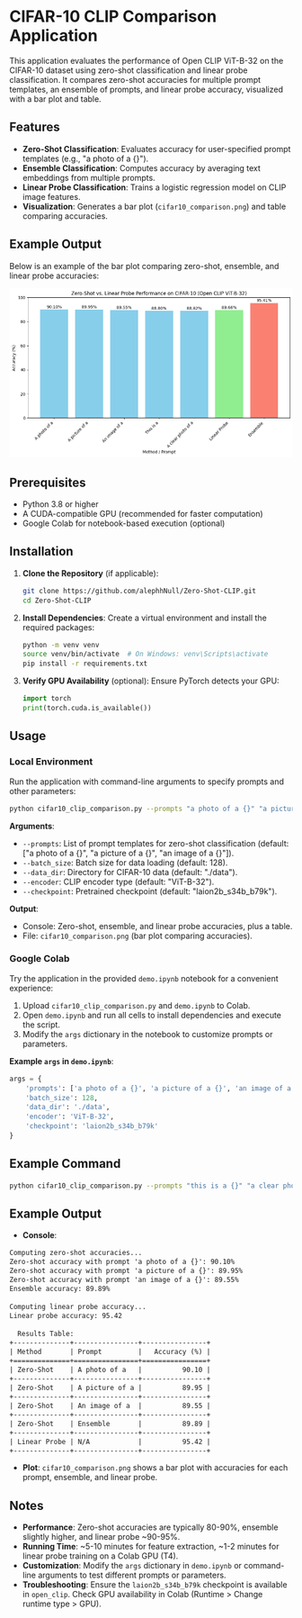 # CIFAR-10 CLIP Comparison Application

This application evaluates the performance of Open CLIP ViT-B-32 on the CIFAR-10 dataset using zero-shot classification and linear probe classification. It compares zero-shot accuracies for multiple prompt templates, an ensemble of prompts, and linear probe accuracy, visualized with a bar plot and table.

## Features
- **Zero-Shot Classification**: Evaluates accuracy for user-specified prompt templates (e.g., "a photo of a {}").
- **Ensemble Classification**: Computes accuracy by averaging text embeddings from multiple prompts.
- **Linear Probe Classification**: Trains a logistic regression model on CLIP image features.
- **Visualization**: Generates a bar plot (`cifar10_comparison.png`) and table comparing accuracies.

## Example Output
Below is an example of the bar plot comparing zero-shot, ensemble, and linear probe accuracies:

![Example Accuracy Comparison](cifar10_comparison.png)

## Prerequisites
- Python 3.8 or higher
- A CUDA-compatible GPU (recommended for faster computation)
- Google Colab for notebook-based execution (optional)

## Installation
1. **Clone the Repository** (if applicable):
   ```bash
   git clone https://github.com/alephhNull/Zero-Shot-CLIP.git
   cd Zero-Shot-CLIP
   ```

2. **Install Dependencies**:
   Create a virtual environment and install the required packages:
   ```bash
   python -m venv venv
   source venv/bin/activate  # On Windows: venv\Scripts\activate
   pip install -r requirements.txt
   ```

3. **Verify GPU Availability** (optional):
   Ensure PyTorch detects your GPU:
   ```python
   import torch
   print(torch.cuda.is_available())
   ```

## Usage
### Local Environment
Run the application with command-line arguments to specify prompts and other parameters:
```bash
python cifar10_clip_comparison.py --prompts "a photo of a {}" "a picture of a {}" "an image of a {}" --batch_size 128 --data_dir ./data --encoder ViT-B-32 --checkpoint laion2b_s34b_b79k
```

**Arguments**:
- `--prompts`: List of prompt templates for zero-shot classification (default: ["a photo of a {}", "a picture of a {}", "an image of a {}"]).
- `--batch_size`: Batch size for data loading (default: 128).
- `--data_dir`: Directory for CIFAR-10 data (default: "./data").
- `--encoder`: CLIP encoder type (default: "ViT-B-32").
- `--checkpoint`: Pretrained checkpoint (default: "laion2b_s34b_b79k").

**Output**:
- Console: Zero-shot, ensemble, and linear probe accuracies, plus a table.
- File: `cifar10_comparison.png` (bar plot comparing accuracies).

### Google Colab
Try the application in the provided `demo.ipynb` notebook for a convenient experience:
1. Upload `cifar10_clip_comparison.py` and `demo.ipynb` to Colab.
2. Open `demo.ipynb` and run all cells to install dependencies and execute the script.
3. Modify the `args` dictionary in the notebook to customize prompts or parameters.

**Example `args` in `demo.ipynb`**:
```python
args = {
    'prompts': ['a photo of a {}', 'a picture of a {}', 'an image of a {}'],
    'batch_size': 128,
    'data_dir': './data',
    'encoder': 'ViT-B-32',
    'checkpoint': 'laion2b_s34b_b79k'
}
```

## Example Command
```bash
python cifar10_clip_comparison.py --prompts "this is a {}" "a clear photo of a {}" "an image of a {}"
```

## Example Output
- **Console**:
```
Computing zero-shot accuracies...
Zero-shot accuracy with prompt 'a photo of a {}': 90.10%
Zero-shot accuracy with prompt 'a picture of a {}': 89.95%
Zero-shot accuracy with prompt 'an image of a {}': 89.55%
Ensemble accuracy: 89.89%

Computing linear probe accuracy...
Linear probe accuracy: 95.42

  Results Table:
+--------------+----------------+----------------+
| Method       | Prompt         |   Accuracy (%) |
+==============+================+================+
| Zero-Shot    | A photo of a   |          90.10 |
+--------------+----------------+----------------+
| Zero-Shot    | A picture of a |          89.95 |
+--------------+----------------+----------------+
| Zero-Shot    | An image of a  |          89.55 |
+--------------+----------------+----------------+
| Zero-Shot    | Ensemble       |          89.89 |
+--------------+----------------+----------------+
| Linear Probe | N/A            |          95.42 |
+--------------+----------------+----------------+
```

- **Plot**: `cifar10_comparison.png` shows a bar plot with accuracies for each prompt, ensemble, and linear probe.

## Notes
- **Performance**: Zero-shot accuracies are typically 80-90%, ensemble slightly higher, and linear probe ~90-95%.
- **Running Time**: ~5-10 minutes for feature extraction, ~1-2 minutes for linear probe training on a Colab GPU (T4).
- **Customization**: Modify the `args` dictionary in `demo.ipynb` or command-line arguments to test different prompts or parameters.
- **Troubleshooting**: Ensure the `laion2b_s34b_b79k` checkpoint is available in `open_clip`. Check GPU availability in Colab (Runtime > Change runtime type > GPU).
